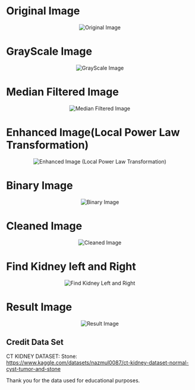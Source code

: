# Original Image
<p align="center">
  <img src="https://github.com/user-attachments/assets/2cc47e52-922b-400b-895a-2f71da3a985e" alt="Original Image">
</p>

# GrayScale Image
<p align="center">
  <img src="https://github.com/user-attachments/assets/6c0bb131-c45d-4845-8a16-6be2098c62cb" alt="GrayScale Image">
</p>

# Median Filtered Image
<p align="center">
  <img src="https://github.com/user-attachments/assets/21d962d0-3d11-42c0-bcba-31e2b22490ed" alt="Median Filtered Image">
</p>

# Enhanced Image(Local Power Law Transformation)
<p align="center">
  <img src="https://github.com/user-attachments/assets/f6485bba-a0b4-4941-a971-76e0c1bdf9ba" alt="Enhanced Image (Local Power Law Transformation)">
</p>

# Binary Image
<p align="center">
  <img src="https://github.com/user-attachments/assets/b01115f2-afc4-41d1-b447-05e0071f6f56" alt="Binary Image">
</p>

# Cleaned Image
<p align="center">
  <img src="https://github.com/user-attachments/assets/fac0ea54-3c23-4645-9211-8a3c7a2f7546" alt="Cleaned Image">
</p>

# Find Kidney left and Right
<p align="center">
  <img src="https://github.com/user-attachments/assets/39f58c3e-046e-452f-828d-a44fb02c30d5" alt="Find Kidney Left and Right">
</p>

# Result Image
<p align="center">
  <img src="https://github.com/user-attachments/assets/6f0ee1dc-284e-4b3e-a128-d136cfea0ae6" alt="Result Image">
</p>

## Credit Data Set
CT KIDNEY DATASET: Stone:
https://www.kaggle.com/datasets/nazmul0087/ct-kidney-dataset-normal-cyst-tumor-and-stone

Thank you for the data used for educational purposes.
